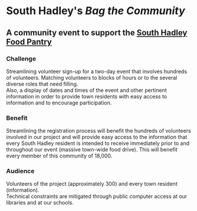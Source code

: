 # South Hadley's *Bag the Community*

## A community event to support the [South Hadley Food Pantry](http://www.shfoodpantry.org/)

### Challenge

Streamlining volunteer sign-up for a two-day event that involves hundreds of volunteers.  Matching volunteers to blocks of hours or to the several diverse roles that need filling.  
Also, a display of dates and times of the event and other pertinent information in order to  provide town residents with easy access to information and to encourage participation.

### Benefit

Streamlining the registration process will benefit the hundreds of volunteers involved in our project and will provide easy access to the information that every South Hadley resident is intended to receive immediately prior to and throughout our event (massive town-wide food drive).  This will benefit every member of this community of 18,000.

### Audience

Volunteers of the project (approximately 300) and every town resident (information).  
Technical constraints are mitigated through public computer access at our libraries and at our schools.
